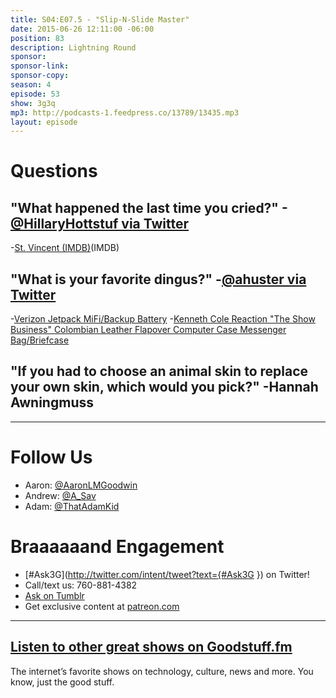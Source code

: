 ```yaml
---
title: S04:E07.5 - "Slip-N-Slide Master"
date: 2015-06-26 12:11:00 -06:00
position: 83
description: Lightning Round
sponsor: 
sponsor-link: 
sponsor-copy: 
season: 4
episode: 53
show: 3g3q
mp3: http://podcasts-1.feedpress.co/13789/13435.mp3
layout: episode
---
```


# Questions

## "What happened the last time you cried?" -[@HillaryHottstuf via Twitter](https://twitter.com/HillaryHottstuf/status/570033882176696320)
-[St. Vincent (IMDB)](http://www.imdb.com/title/tt2170593/)(IMDB)

## "What is your favorite dingus?" -[@ahuster via Twitter](http://twitter.com/ahuster/status/602807300697513984)
-[Verizon Jetpack MiFi/Backup Battery](http://www.verizonwireless.com/internet-devices/jetpack-mifi-6620l/)
-[Kenneth Cole Reaction "The Show Business" Colombian Leather Flapover Computer Case Messenger Bag/Briefcase](http://amzn.com/B00OCX7FT0)

## "If you had to choose an animal skin to replace your own skin, which would you pick?" -Hannah Awningmuss

***

# Follow Us
* Aaron: [@AaronLMGoodwin](http://twitter.com/aaronlmgoodwin)
* Andrew: [@A_Sav](http://twitter.com/a_sav)
* Adam: [@ThatAdamKid](http://twitter.com/thatadamkid)

# Braaaaaand Engagement
* [#Ask3G](http://twitter.com/intent/tweet?text={#Ask3G }) on Twitter!
* Call/text us: 760-881-4382
* [Ask on Tumblr](http://3g3q.co/ask)
* Get exclusive content at [patreon.com](http://www.patreon.com/3g3q)

***

## [Listen to other great shows on Goodstuff.fm](http://goodstuff.fm/)
The internet’s favorite shows on technology, culture, news and more. You know, just the good stuff.
